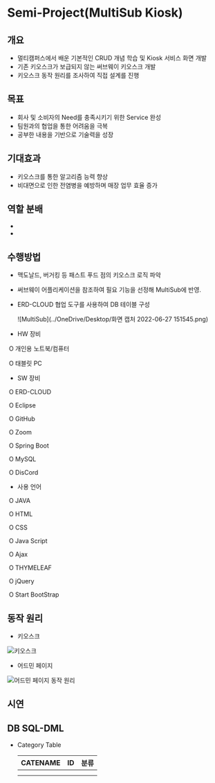 # Semi-Project(MultiSub Kiosk)

## 개요

- 멀티캠퍼스에서 배운 기본적인 CRUD 개념 학습 및 Kiosk 서비스 화면 개발
- 기존 키오스크가 보급되지 않는 써브웨이 키오스크 개발
- 키오스크 동작 원리를 조사하여 직접 설계를 진행



## 목표

- 회사 및 소비자의 Need를 충족시키기 위한 Service 완성
- 팀원과의 협업을 통한 어려움을 극복
- 공부한 내용을 기반으로 기술력을 성장



## 기대효과

- 키오스크를 통한 알고리즘 능력 향상
- 비대면으로 인한 전염병을 예방하며 매장 업무 효율 증가



## 역할 분배

- 

-  



## 수행방법

- 맥도날드, 버거킹 등 패스트 푸드 점의 키오스크 로직 파악

- 써브웨이 어플리케이션을 참조하여 필요 기능을 선정해 MultiSub에 반영.

- ERD-CLOUD 협업 도구를 사용하여 DB 테이블 구성

  ![MultiSub](../OneDrive/Desktop/화면 캡처 2022-06-27 151545.png) 

- HW 장비

​     O 개인용 노트북/컴퓨터

​     O 태블릿 PC

- SW 장비

​     O ERD-CLOUD

​     O Eclipse

​     O GitHub

​     O Zoom

​     O Spring Boot

​     O MySQL

​     O DisCord

- 사용 언어

​     O JAVA

​     O HTML

​     O CSS

​     O Java Script

​     O Ajax

​     O THYMELEAF

​     O jQuery

​     O Start BootStrap 



##  동작 원리

- 키오스크

![키오스크](../OneDrive/Desktop/1.png)



- 어드민 페이지

![어드민 페이지 동작 원리](../OneDrive/Desktop/2.png)





## 시연





## DB SQL-DML

- Category Table

  | CATENAME | ID   | 분류 |
  | -------- | ---- | ---- |
  |          |      |      |
  |          |      |      |

  

